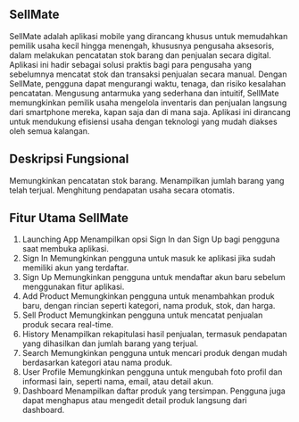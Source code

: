 ## SellMate
SellMate adalah aplikasi mobile yang dirancang khusus untuk memudahkan pemilik usaha kecil hingga menengah, khususnya pengusaha aksesoris, dalam melakukan pencatatan stok barang dan penjualan secara digital. Aplikasi ini hadir sebagai solusi praktis bagi para pengusaha yang sebelumnya mencatat stok dan transaksi penjualan secara manual. Dengan SellMate, pengguna dapat mengurangi waktu, tenaga, dan risiko kesalahan pencatatan.
Mengusung antarmuka yang sederhana dan intuitif, SellMate memungkinkan pemilik usaha mengelola inventaris dan penjualan langsung dari smartphone mereka, kapan saja dan di mana saja. Aplikasi ini dirancang untuk mendukung efisiensi usaha dengan teknologi yang mudah diakses oleh semua kalangan.

## Deskripsi Fungsional
Memungkinkan pencatatan stok barang.
Menampilkan jumlah barang yang telah terjual.
Menghitung pendapatan usaha secara otomatis.


## Fitur Utama SellMate
1. Launching App
Menampilkan opsi Sign In dan Sign Up bagi pengguna saat membuka aplikasi.
2. Sign In
Memungkinkan pengguna untuk masuk ke aplikasi jika sudah memiliki akun yang terdaftar.
3. Sign Up
Memungkinkan pengguna untuk mendaftar akun baru sebelum menggunakan fitur aplikasi.
4. Add Product
Memungkinkan pengguna untuk menambahkan produk baru, dengan rincian seperti kategori, nama produk, stok, dan harga.
5. Sell Product
Memungkinkan pengguna untuk mencatat penjualan produk secara real-time.
6. History
Menampilkan rekapitulasi hasil penjualan, termasuk pendapatan yang dihasilkan dan jumlah barang yang terjual.
7. Search
Memungkinkan pengguna untuk mencari produk dengan mudah berdasarkan kategori atau nama produk.
8. User Profile
Memungkinkan pengguna untuk mengubah foto profil dan informasi lain, seperti nama, email, atau detail akun.
9. Dashboard
Menampilkan daftar produk yang tersimpan. Pengguna juga dapat menghapus atau mengedit detail produk langsung dari dashboard.
